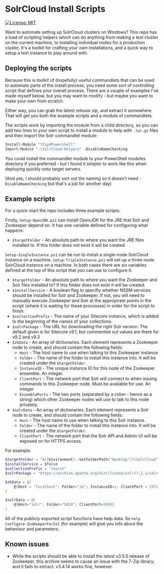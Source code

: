 # SolrCloud Install Scripts

[![License: MIT](https://img.shields.io/badge/License-MIT-yellow.svg)](https://opensource.org/licenses/MIT)

Want to automate setting up SolrCloud clusters on Windows? This repo has a load of scripting helpers which can do anything
from making a test cluster on the current machine, to installing individual nodes for a production cluster. It's a toolkit
for crafting your own installations, and a quick way to setup a test instance to play around with.

## Deploying the scripts

Because this is toolkit of (hopefully) useful commandlets that can be used to automate parts of the install process, you need
some sort of controlling script that defines your overall process. There are a couple of examples I've made myself below,
but you may want to modify - but maybe you want to make your own from scratch.

Either way, you can grab the latest release zip, and extract it somewhere. That will get you both the example scripts
and a module of commandlets.

The scripts work by importing the module from a child directory, so you can add two lines to your own script to install
a module to help with `.tar.gz` files and then import the Solr commandlet module:

```Powershell
Install-Module "7Zip4Powershell"
Import-Module ".\SolrCloud-Helpers" -DisableNameChecking
```

You could install the commandlet module to your PowerShell modules directory if you preferred - but I found it simpler
to work like this when deploying quickly onto target servers.

(And yes, I should probably sort out the naming so it doesn't need `-DisableNameChecking` but that's a job for another day)

## Example scripts

For a quick-start the repo includes three example scripts:

Firstly, `Setup-OpenJDK.ps1` can install OpenJDK for the JRE that Solr and Zookeeper depend on. It has one variable defined for configuring
what happens:

* `$targetFolder` - An absolute path to where you want the JRE files installed to. If this folder does not exist it will be
  created.

`Setup-SingleInstance.ps1` can be run to install a single-node SolrCloud instance on a machine. `Setup-TripleInstance.ps1`
will set up a three-node SolrCloud instance on a machine. In both cases there are six variables defined at the top of this script
that you can use to configure it:

* `$targetFolder` - An absolute path to where you want the Zookeeper and Solr files installed to? If this folder does not exist
  it will be created.
* `$installService` - A boolean flag to specifiy whether NSSM services should be installed for Solr and Zookeeper. If not, you
  will need to manually execute Zookeeper and Solr at the appropirate points in the script (where it is waiting for these processes) 
  in order for the script to finish.
* `$collectionPrefix` - The name of your Sitecore instance, which is added to the beginning of the names of your collections.
* `$solrPackage` - The URL for downloading the right Solr version. The default given is for Sitecore v9.1, but commented out values
  are there for v9.2 and v9.3
* `$zkData` - An array of dictionaries. Each element represents a Zookeeper node to create, and should contain the following
  fields:
   * `Host` - The host name to use when talking to this Zookeeper instance
   * `Folder` - The name of the folder to install this instance into. It will be created under the `$targetFolder`.
   * `InstanceID` - The unique instance ID for this node of the Zookeeper ensemble. An integer.
   * `ClientPort` - The network port that Solr will connect to when issuing commands to this Zookeeper node. Must be available
     for use. An integer
   * `EnsemblePorts` - The two ports (separated by a colon - hence as a string) which other Zookeeper nodes will use to talk to
     this node privately.
* `$solrData` - An array of dictionaries. Each element represents a Solr node to create, and should contain the following fields:
   * `Host` - The host name to use when talking to this Solr instance.
   * `Folder` - The name of the folder to install this instance into. It will be created under the `$targetFolder`.
   * `ClientPort` - The network port that the Solr API and Admin UI will be exposed on for HTTPS access.

For example:

```powershell
$targetFolder = "$([Environment]::GetFolderPath("Desktop"))\SolrCloud"
$installService = $false
$collectionPrefix = "search"
$solrPackage = "https://archive.apache.org/dist/lucene/solr/7.2.1/solr-7.2.1.zip" # For Sitecore v9.1

$zkData = @(
	@{Host = "localhost"; Folder="zk"; InstanceID=1; ClientPort = 2971; EnsemblePorts="2981:2991"}
)

$solrData = @(
	@{Host="solr"; Folder="SOLR"; ClientPort=9999}
)
```

All of the publicly exported script functions have help data. So `help Configure-ZooKeeperForSsl` (for example) will give you info about
the behaviour and parameters.

## Known issues

* While the scripts should be able to install the latest v3.5.5 release of Zookeeper, this archive seems to cause an issue with the
  7-Zip library, and it fails to extract. v3.4.14 works fine, however.